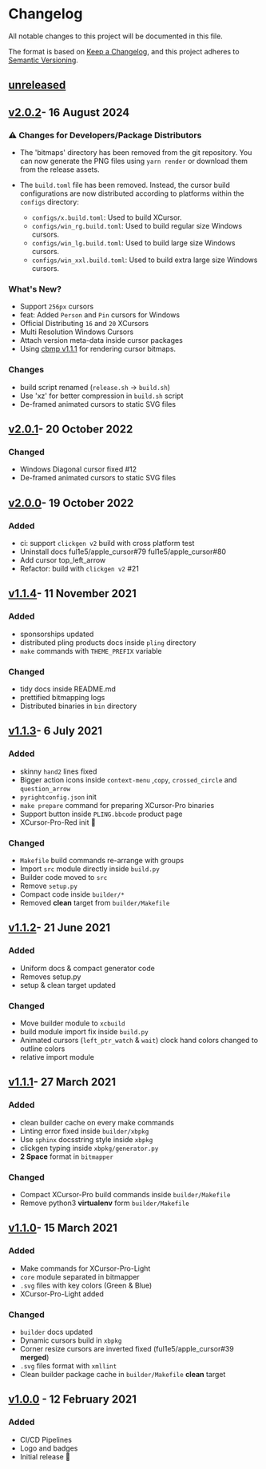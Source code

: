 # Changelog

All notable changes to this project will be documented in this file.

The format is based on [Keep a Changelog](https://keepachangelog.com/en/1.0.0/),
and this project adheres to [Semantic Versioning](https://semver.org/spec/v2.0.0.html).

## [unreleased]

## [v2.0.2]- 16 August 2024

### :warning: Changes for Developers/Package Distributors

-   The 'bitmaps' directory has been removed from the git repository. You can now generate the PNG files using `yarn render` or download them from the release assets.

-   The `build.toml` file has been removed. Instead, the cursor build configurations are now distributed according to platforms within the `configs` directory:
    -   `configs/x.build.toml`: Used to build XCursor.
    -   `configs/win_rg.build.toml`: Used to build regular size Windows cursors.
    -   `configs/win_lg.build.toml`: Used to build large size Windows cursors.
    -   `configs/win_xxl.build.toml`: Used to build extra large size Windows cursors.

### What's New?

-   Support `256px` cursors
-   feat: Added `Person` and `Pin` cursors for Windows
-   Official Distributing `16` and `20` XCursors
-   Multi Resolution Windows Cursors
-   Attach version meta-data inside cursor packages
-   Using [cbmp v1.1.1](https://github.com/ful1e5/cbmp/tree/v1.1.1) for rendering cursor bitmaps.

### Changes

-   build script renamed (`release.sh` -> `build.sh`)
-   Use 'xz' for better compression in `build.sh` script
-   De-framed animated cursors to static SVG files

## [v2.0.1]- 20 October 2022

### Changed

-   Windows Diagonal cursor fixed #12
-   De-framed animated cursors to static SVG files

## [v2.0.0]- 19 October 2022

### Added

-   ci: support `clickgen v2` build with cross platform test
-   Uninstall docs ful1e5/apple_cursor#79 ful1e5/apple_cursor#80
-   Add cursor top_left_arrow
-   Refactor: build with `clickgen v2` #21

## [v1.1.4]- 11 November 2021

### Added

-   sponsorships updated
-   distributed pling products docs inside `pling` directory
-   `make` commands with `THEME_PREFIX` variable

### Changed

-   tidy docs inside README.md
-   prettified bitmapping logs
-   Distributed binaries in `bin` directory

## [v1.1.3]- 6 July 2021

### Added

-   skinny `hand2` lines fixed
-   Bigger action icons inside `context-menu` ,`copy`, `crossed_circle` and `question_arrow`
-   `pyrightconfig.json` init
-   `make prepare` command for preparing XCursor-Pro binaries
-   Support button inside `PLING.bbcode` product page
-   XCursor-Pro-Red init 🎊

### Changed

-   `Makefile` build commands re-arrange with groups
-   Import `src` module directly inside `build.py`
-   Builder code moved to `src`
-   Remove `setup.py`
-   Compact code inside `builder/*`
-   Removed **clean** target from `builder/Makefile`

## [v1.1.2]- 21 June 2021

### Added

-   Uniform docs & compact generator code
-   Removes setup.py
-   setup & clean target updated

### Changed

-   Move builder module to `xcbuild`
-   build module import fix inside `build.py`
-   Animated cursors (`left_ptr_watch` & `wait`) clock hand colors changed to outline colors
-   relative import module

## [v1.1.1]- 27 March 2021

### Added

-   clean builder cache on every make commands
-   Linting error fixed inside `builder/xbpkg`
-   Use `sphinx` docsstring style inside `xbpkg`
-   clickgen typing inside `xbpkg/generator.py`
-   **2 Space** format in `bitmapper`

### Changed

-   Compact XCursor-Pro build commands inside `builder/Makefile`
-   Remove python3 **virtualenv** form `builder/Makefile`

## [v1.1.0]- 15 March 2021

### Added

-   Make commands for XCursor-Pro-Light
-   `core` module separated in bitmapper
-   `.svg` files with key colors (Green & Blue)
-   XCursor-Pro-Light added

### Changed

-   `builder` docs updated
-   Dynamic cursors build in `xbpkg`
-   Corner resize cursors are inverted fixed (ful1e5/apple_cursor#39 **merged**)
-   `.svg` files format with `xmllint`
-   Clean builder package cache in `builder/Makefile` **clean** target

## [v1.0.0] - 12 February 2021

### Added

-   CI/CD Pipelines
-   Logo and badges
-   Initial release 🎊

[unreleased]: https://github.com/ful1e5/XCursor-pro/compare/v2.0.2...main
[v2.0.2]: https://github.com/ful1e5/XCursor-pro/compare/v2.0.1...v2.0.2
[v2.0.1]: https://github.com/ful1e5/XCursor-pro/compare/v2.0.0...v2.0.1
[v2.0.0]: https://github.com/ful1e5/XCursor-pro/compare/v1.1.4...v2.0.0
[v1.1.4]: https://github.com/ful1e5/XCursor-pro/compare/v1.1.3...v1.1.4
[v1.1.3]: https://github.com/ful1e5/XCursor-pro/compare/v1.1.2...v1.1.3
[v1.1.2]: https://github.com/ful1e5/XCursor-pro/compare/v1.1.1...v1.1.2
[v1.1.1]: https://github.com/ful1e5/XCursor-pro/compare/v1.1.0...v1.1.1
[v1.1.0]: https://github.com/ful1e5/XCursor-pro/compare/v1.0.0...v1.1.0
[v1.0.0]: https://github.com/ful1e5/XCursor-pro/tree/v1.0.0
